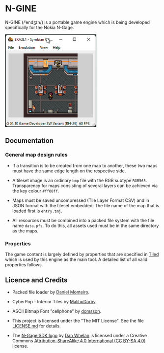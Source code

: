 # N-GINE

N-GINE (/ˈendʒɪn/) is a portable game engine which is being developed
specifically for the Nokia N-Gage.

[![N-Gine preview](https://raw.githubusercontent.com/ngagesdk/n-gine/master/media/n-gine-preview.gif)](https://raw.githubusercontent.com/ngagesdk/n-gine/master/media/n-gine-preview.gif?raw=true "N-Gine preview")

## Documentation

### General map design rules

- If a transition is to be created from one map to another, these two
  maps must have the same edge length on the respective side.

- A tileset image is an ordinary `bmp` file with the RGB subtype
  `RGB565`.  Transparency for maps consisting of several layers can be
  achieved via the key colour `#ff00ff`.

- Maps must be saved uncompressed (Tile Layer Format CSV) and in JSON
  format with the tileset embedded.  The file name of the map that is
  loaded first is `entry.tmj`.

- All resources must be combined into a packed file system with the file
  name `data.pfs`.  To do this, all assets used must be in the same
  directory as the maps.

### Properties

The game content is largely defined by properties that are specified in
[Tiled](https://www.mapeditor.org) which is used by this engine as the
main tool. A detailed list of all valid properties follows.

## Licence and Credits

- Packed file loader by [Daniel
  Monteiro](https://montyontherun.itch.io/).

- CyberPop - Interior Tiles by
  [MalibuDarby](https://malibudarby.itch.io/cyberpop-interior-tiles).

- ASCII Bitmap Font "cellphone" by
  [domsson](https://opengameart.org/content/ascii-bitmap-font-cellphone).

- This project is licensed under the "The MIT License".  See the file
  [LICENSE.md](LICENSE.md) for details.

- The [N-Gage SDK logo](media/) by [Dan Whelan](https://danwhelan.ie) is
  licensed under a Creative Commons [Attribution-ShareAlike 4.0
  International (CC BY-SA
  4.0)](https://creativecommons.org/licenses/by-sa/4.0/) license.

